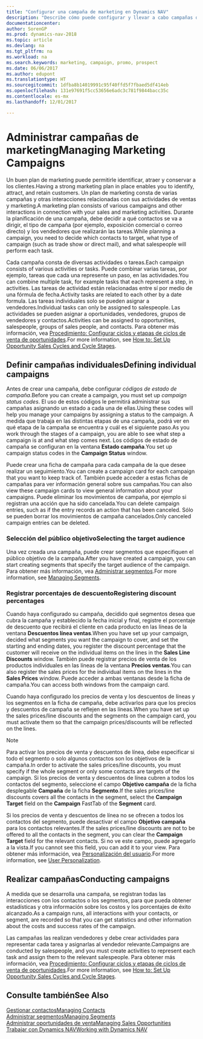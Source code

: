 ```yaml
---
title: "Configurar una campaña de marketing en Dynamics NAV"
description: "Describe cómo puede configurar y llevar a cabo campañas de marketing en Dynamics NAV para ayudarle a identificar, atraer y conservar a los clientes."
documentationcenter: 
author: SorenGP
ms.prod: dynamics-nav-2018
ms.topic: article
ms.devlang: na
ms.tgt_pltfrm: na
ms.workload: na
ms.search.keywords: marketing, campaign, promo, prospect
ms.date: 06/06/2017
ms.author: edupont
ms.translationtype: HT
ms.sourcegitcommit: 1dfba8b14019991c95f40ffd5f7fbaed5df414eb
ms.openlocfilehash: 131e97691f5cc53656e6adc3c781f9844bacc35c
ms.contentlocale: es-mx
ms.lasthandoff: 12/01/2017

---
```

# <a name="managing-marketing-campaigns"></a><span data-ttu-id="9df70-103">Administrar campañas de marketing</span><span class="sxs-lookup"><span data-stu-id="9df70-103">Managing Marketing Campaigns</span></span>
<span data-ttu-id="9df70-104">Un buen plan de marketing puede permitirle identificar, atraer y conservar a los clientes.</span><span class="sxs-lookup"><span data-stu-id="9df70-104">Having a strong marketing plan in place enables you to identify, attract, and retain customers.</span></span> <span data-ttu-id="9df70-105">Un plan de marketing consta de varias campañas y otras interacciones relacionadas con sus actividades de ventas y marketing.</span><span class="sxs-lookup"><span data-stu-id="9df70-105">A marketing plan consists of various campaigns and other interactions in connection with your sales and marketing activities.</span></span> <span data-ttu-id="9df70-106">Durante la planificación de una campaña, debe decidir a qué contactos se va a dirigir, el tipo de campaña (por ejemplo, exposición comercial o correo directo) y los vendedores que realizarán las tareas.</span><span class="sxs-lookup"><span data-stu-id="9df70-106">While planning a campaign, you need to decide which contacts to target, what type of campaign (such as trade show or direct mail), and what salespeople will perform each task.</span></span>

<span data-ttu-id="9df70-107">Cada campaña consta de diversas actividades o tareas.</span><span class="sxs-lookup"><span data-stu-id="9df70-107">Each campaign consists of various activities or tasks.</span></span> <span data-ttu-id="9df70-108">Puede combinar varias tareas, por ejemplo, tareas que cada una represente un paso, en las actividades.</span><span class="sxs-lookup"><span data-stu-id="9df70-108">You can combine multiple task, for example tasks that each represent a step, in activities.</span></span> <span data-ttu-id="9df70-109">Las tareas de actividad están relacionadas entre sí por medio de una fórmula de fecha.</span><span class="sxs-lookup"><span data-stu-id="9df70-109">Activity tasks are related to each other by a date formula.</span></span> <span data-ttu-id="9df70-110">Las tareas individuales solo se pueden asignar a vendedores.</span><span class="sxs-lookup"><span data-stu-id="9df70-110">Individual tasks can only be assigned to salespeople.</span></span> <span data-ttu-id="9df70-111">Las actividades se pueden asignar a oportunidades, vendedores, grupos de vendedores y contactos.</span><span class="sxs-lookup"><span data-stu-id="9df70-111">Activities can be assigned to opportunities, salespeople, groups of sales people, and contacts.</span></span> <span data-ttu-id="9df70-112">Para obtener más información, vea [Procedimiento: Configurar ciclos y etapas de ciclos de venta de oportunidades](marketing-how-setup-opportunity-sales-cycles-stages.md).</span><span class="sxs-lookup"><span data-stu-id="9df70-112">For more information, see [How to: Set Up Opportunity Sales Cycles and Cycle Stages](marketing-how-setup-opportunity-sales-cycles-stages.md).</span></span>

## <a name="defining-individual-campaigns"></a><span data-ttu-id="9df70-113">Definir campañas individuales</span><span class="sxs-lookup"><span data-stu-id="9df70-113">Defining individual campaigns</span></span>
<span data-ttu-id="9df70-114">Antes de crear una campaña, debe configurar *códigos de estado de campaña*.</span><span class="sxs-lookup"><span data-stu-id="9df70-114">Before you can create a campaign, you must set up *campaign status codes*.</span></span> <span data-ttu-id="9df70-115">El uso de estos códigos le permitirá administrar sus campañas asignando un estado a cada una de ellas.</span><span class="sxs-lookup"><span data-stu-id="9df70-115">Using these codes will help you manage your campaigns by assigning a status to the campaign.</span></span> <span data-ttu-id="9df70-116">A medida que trabaja en las distintas etapas de una campaña, podrá ver en qué etapa de la campaña se encuentra y cuál es el siguiente paso.</span><span class="sxs-lookup"><span data-stu-id="9df70-116">As you work through the stages of a campaign, you are able to see what step a campaign is at and what step comes next.</span></span> <span data-ttu-id="9df70-117">Los códigos de estado de campaña se configuran en la ventana **Estado campaña**.</span><span class="sxs-lookup"><span data-stu-id="9df70-117">You set up campaign status codes in the **Campaign Status** window.</span></span>

<span data-ttu-id="9df70-118">Puede crear una ficha de campaña para cada campaña de la que desee realizar un seguimiento.</span><span class="sxs-lookup"><span data-stu-id="9df70-118">You can create a campaign card for each campaign that you want to keep track of.</span></span> <span data-ttu-id="9df70-119">También puede acceder a estas fichas de campañas para ver información general sobre sus campañas.</span><span class="sxs-lookup"><span data-stu-id="9df70-119">You can also view these campaign cards to view general information about your campaigns.</span></span>
<span data-ttu-id="9df70-120">Puede eliminar los movimientos de campaña, por ejemplo si registran una acción que ha sido cancelada.</span><span class="sxs-lookup"><span data-stu-id="9df70-120">You can delete campaign entries, such as if the entry records an action that has been canceled.</span></span> <span data-ttu-id="9df70-121">Sólo se pueden borrar los movimientos de campaña cancelados.</span><span class="sxs-lookup"><span data-stu-id="9df70-121">Only canceled campaign entries can be deleted.</span></span>

### <a name="selecting-the-target-audience"></a><span data-ttu-id="9df70-122">Selección del público objetivo</span><span class="sxs-lookup"><span data-stu-id="9df70-122">Selecting the target audience</span></span>
<span data-ttu-id="9df70-123">Una vez creada una campaña, puede crear segmentos que especifiquen el público objetivo de la campaña.</span><span class="sxs-lookup"><span data-stu-id="9df70-123">After you have created a campaign, you can start creating segments that specify the target audience of the campaign.</span></span> <span data-ttu-id="9df70-124">Para obtener más información, vea [Administrar segmentos](marketing-segments.md).</span><span class="sxs-lookup"><span data-stu-id="9df70-124">For more information, see [Managing Segments](marketing-segments.md).</span></span>

### <a name="registering-discount-percentages"></a><span data-ttu-id="9df70-125">Registrar porcentajes de descuento</span><span class="sxs-lookup"><span data-stu-id="9df70-125">Registering discount percentages</span></span>
<span data-ttu-id="9df70-126">Cuando haya configurado su campaña, decidido qué segmentos desea que cubra la campaña y establecido la fecha inicial y final, registre el porcentaje de descuento que recibirá el cliente en cada producto en las líneas de la ventana **Descuentos línea ventas**.</span><span class="sxs-lookup"><span data-stu-id="9df70-126">When you have set up your campaign, decided what segments you want the campaign to cover, and set the starting and ending dates, you register the discount percentage that the customer will receive on the individual items on the lines in the **Sales Line Discounts** window.</span></span> <span data-ttu-id="9df70-127">También puede registrar precios de venta de los productos individuales en las líneas de la ventana **Precios ventas**.</span><span class="sxs-lookup"><span data-stu-id="9df70-127">You can also register the sales prices for the individual items on the lines in the **Sales Prices** window.</span></span> <span data-ttu-id="9df70-128">Puede acceder a ambas ventanas desde la ficha de campaña.</span><span class="sxs-lookup"><span data-stu-id="9df70-128">You can access both windows from the campaign card.</span></span>

 <span data-ttu-id="9df70-129">Cuando haya configurado los precios de venta y los descuentos de líneas y los segmentos en la ficha de campaña, debe activarlos para que los precios y descuentos de campaña se reflejen en las líneas.</span><span class="sxs-lookup"><span data-stu-id="9df70-129">When you have set up the sales prices/line discounts and the segments on the campaign card, you must activate them so that the campaign prices/discounts will be reflected on the lines.</span></span>

> [!NOTE]  
>   <span data-ttu-id="9df70-130">Para activar los precios de venta y descuentos de línea, debe especificar si todo el segmento o solo algunos contactos son los objetivos de la campaña.</span><span class="sxs-lookup"><span data-stu-id="9df70-130">In order to activate the sales prices/line discounts, you must specify if the whole segment or only some contacts are targets of the campaign.</span></span> <span data-ttu-id="9df70-131">Si los precios de venta y descuentos de línea cubren a todos los contactos del segmento, seleccione el campo **Objetivo campaña** de la ficha desplegable **Campaña** de la ficha **Segmento**.</span><span class="sxs-lookup"><span data-stu-id="9df70-131">If the sales prices/line discounts covers all the contacts in the segment, select the **Campaign Target** field on the **Campaign** FastTab of the **Segment** card.</span></span>

<span data-ttu-id="9df70-132">Si los precios de venta y descuentos de línea no se ofrecen a todos los contactos del segmento, puede desactivar el campo **Objetivo campaña** para los contactos relevantes.</span><span class="sxs-lookup"><span data-stu-id="9df70-132">If the sales prices/line discounts are not to be offered to all the contacts in the segment, you can clear the **Campaign Target** field for the relevant contacts.</span></span> <span data-ttu-id="9df70-133">Si no ve este campo, puede agregarlo a la vista.</span><span class="sxs-lookup"><span data-stu-id="9df70-133">If you cannot see this field, you can add it to your view.</span></span> <span data-ttu-id="9df70-134">Para obtener más información, vea [Personalización del usuario](ui-user-personalization.md).</span><span class="sxs-lookup"><span data-stu-id="9df70-134">For more information, see [User Personalization](ui-user-personalization.md).</span></span>

## <a name="conducting-campaigns"></a><span data-ttu-id="9df70-135">Realizar campañas</span><span class="sxs-lookup"><span data-stu-id="9df70-135">Conducting campaigns</span></span>
<span data-ttu-id="9df70-136">A medida que se desarrolla una campaña, se registran todas las interacciones con los contactos o los segmentos, para que pueda obtener estadísticas y otra información sobre los costos y los porcentajes de éxito alcanzado.</span><span class="sxs-lookup"><span data-stu-id="9df70-136">As a campaign runs, all interactions with your contacts, or segment, are recorded so that you can get statistics and other information about the costs and success rates of the campaign.</span></span>

<span data-ttu-id="9df70-137">Las campañas las realizan vendedores y debe crear actividades para representar cada tarea y asignarlas al vendedor relevante.</span><span class="sxs-lookup"><span data-stu-id="9df70-137">Campaigns are conducted by salespeople, and you must create activities to represent each task and assign them to the relevant salespeople.</span></span> <span data-ttu-id="9df70-138">Para obtener más información, vea [Procedimiento: Configurar ciclos y etapas de ciclos de venta de oportunidades](marketing-how-setup-opportunity-sales-cycles-stages.md).</span><span class="sxs-lookup"><span data-stu-id="9df70-138">For more information, see [How to: Set Up Opportunity Sales Cycles and Cycle Stages](marketing-how-setup-opportunity-sales-cycles-stages.md).</span></span>

## <a name="see-also"></a><span data-ttu-id="9df70-139">Consulte también</span><span class="sxs-lookup"><span data-stu-id="9df70-139">See Also</span></span>
[<span data-ttu-id="9df70-140">Gestionar contactos</span><span class="sxs-lookup"><span data-stu-id="9df70-140">Managing Contacts</span></span>](marketing-contacts.md)  
[<span data-ttu-id="9df70-141">Administrar segmentos</span><span class="sxs-lookup"><span data-stu-id="9df70-141">Managing Segments</span></span>](marketing-segments.md)  
[<span data-ttu-id="9df70-142">Administrar oportunidades de venta</span><span class="sxs-lookup"><span data-stu-id="9df70-142">Managing Sales Opportunities</span></span>](marketing-manage-sales-opportunities.md)  
[<span data-ttu-id="9df70-143">Trabajar con Dynamics NAV</span><span class="sxs-lookup"><span data-stu-id="9df70-143">Working with Dynamics NAV</span></span>](ui-work-product.md)  

